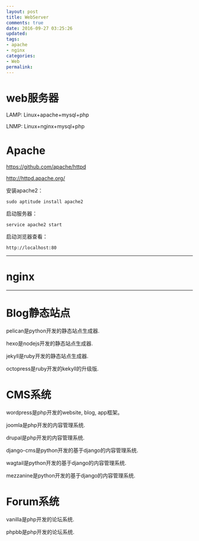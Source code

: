 ```yaml
---
layout: post
title: WebServer
comments: true
date: 2016-09-27 03:25:26
updated:
tags:
- apache
- nginx
categories:
- Web
permalink:
---
```


# web服务器

LAMP: Linux+apache+mysql+php

LNMP: Linux+nginx+mysql+php

# Apache

<https://github.com/apache/httpd>

<http://httpd.apache.org/>

安装apache2：

    sudo aptitude install apache2

启动服务器：

    service apache2 start

启动浏览器查看：

    http://localhost:80

***

# nginx

***

# Blog静态站点

pelican是python开发的静态站点生成器.

hexo是nodejs开发的静态站点生成器.

jekyll是ruby开发的静态站点生成器.

octopress是ruby开发的kekyll的升级版.

# CMS系统

wordpress是php开发的website, blog, app框架。

joomla是php开发的内容管理系统.

drupal是php开发的内容管理系统.

django-cms是python开发的基于django的内容管理系统.

wagtail是python开发的基于django的内容管理系统.

mezzanine是python开发的基于django的内容管理系统.

# Forum系统

vanilla是php开发的论坛系统.

phpbb是php开发的论坛系统.
